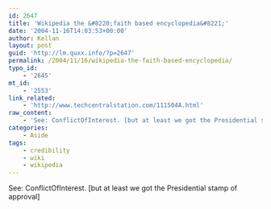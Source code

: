 ```yaml
---
id: 2647
title: 'Wikipedia the &#8220;faith based encyclopedia&#8221;'
date: '2004-11-16T14:03:53+00:00'
author: Kellan
layout: post
guid: 'http://lm.quxx.info/?p=2647'
permalink: /2004/11/16/wikipedia-the-faith-based-encyclopedia/
typo_id:
    - '2645'
mt_id:
    - '2553'
link_related:
    - 'http://www.techcentralstation.com/111504A.html'
raw_content:
    - 'See: ConflictOfInterest. [but at least we got the Presidential stamp of approval]'
categories:
    - Aside
tags:
    - credibility
    - wiki
    - wikipedia
---
```


See: ConflictOfInterest. \[but at least we got the Presidential stamp of approval\]